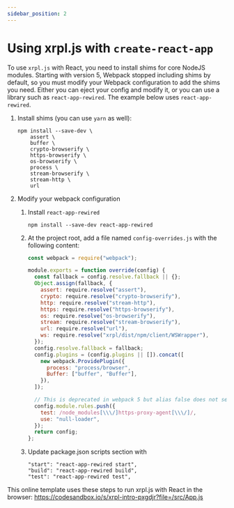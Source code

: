 ```yaml
---
sidebar_position: 2
---
```


# Using xrpl.js with `create-react-app`

To use `xrpl.js` with React, you need to install shims for core NodeJS modules. Starting with version 5, Webpack stopped including shims by default, so you must modify your Webpack configuration to add the shims you need. Either you can eject your config and modify it, or you can use a library such as `react-app-rewired`. The example below uses `react-app-rewired`.

1. Install shims (you can use `yarn` as well):

   ```shell
   npm install --save-dev \
       assert \
       buffer \
       crypto-browserify \
       https-browserify \
       os-browserify \
       process \
       stream-browserify \
       stream-http \
       url
   ```

2. Modify your webpack configuration

   1. Install `react-app-rewired`

      ```shell
      npm install --save-dev react-app-rewired
      ```

   2. At the project root, add a file named `config-overrides.js` with the following content:

      ```javascript
      const webpack = require("webpack");

      module.exports = function override(config) {
        const fallback = config.resolve.fallback || {};
        Object.assign(fallback, {
          assert: require.resolve("assert"),
          crypto: require.resolve("crypto-browserify"),
          http: require.resolve("stream-http"),
          https: require.resolve("https-browserify"),
          os: require.resolve("os-browserify"),
          stream: require.resolve("stream-browserify"),
          url: require.resolve("url"),
          ws: require.resolve("xrpl/dist/npm/client/WSWrapper"),
        });
        config.resolve.fallback = fallback;
        config.plugins = (config.plugins || []).concat([
          new webpack.ProvidePlugin({
            process: "process/browser",
            Buffer: ["buffer", "Buffer"],
          }),
        ]);

        // This is deprecated in webpack 5 but alias false does not seem to work
        config.module.rules.push({
          test: /node_modules[\\\/]https-proxy-agent[\\\/]/,
          use: "null-loader",
        });
        return config;
      };
      ```

   3. Update package.json scripts section with

      ```
      "start": "react-app-rewired start",
      "build": "react-app-rewired build",
      "test": "react-app-rewired test",
      ```

This online template uses these steps to run xrpl.js with React in the browser:
https://codesandbox.io/s/xrpl-intro-pxgdjr?file=/src/App.js
